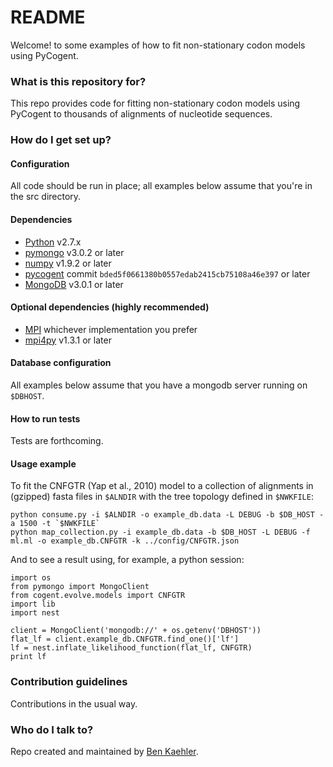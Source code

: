 # README #

Welcome! to some examples of how to fit non-stationary codon models using PyCogent.

### What is this repository for? ###

This repo provides code for fitting non-stationary codon models using PyCogent to thousands of alignments of nucleotide sequences.

### How do I get set up? ###

#### Configuration
All code should be run in place; all examples below assume that you're in the src directory.

#### Dependencies
* [Python](https://www.python.org) v2.7.x
* [pymongo](https://api.mongodb.org/python/current/) v3.0.2 or later
* [numpy](http://www.numpy.org) v1.9.2 or later
* [pycogent](https://github.com/pycogent/pycogent/) commit `bded5f0661380b0557edab2415cb75108a46e397` or later
* [MongoDB](https://www.mongodb.org) v3.0.1 or later

#### Optional dependencies (highly recommended)
* [MPI](https://en.wikipedia.org/wiki/Message_Passing_Interface) whichever implementation you prefer
* [mpi4py](http://mpi4py.scipy.org) v1.3.1 or later

#### Database configuration
All examples below assume that you have a mongodb server running on `$DBHOST`.

#### How to run tests
Tests are forthcoming.

#### Usage example
To fit the CNFGTR (Yap et al., 2010) model to a collection of alignments in (gzipped) fasta files in `$ALNDIR` with the tree topology defined in `$NWKFILE`:

```
python consume.py -i $ALNDIR -o example_db.data -L DEBUG -b $DB_HOST -a 1500 -t `$NWKFILE`
python map_collection.py -i example_db.data -b $DB_HOST -L DEBUG -f ml.ml -o example_db.CNFGTR -k ../config/CNFGTR.json
```

And to see a result using, for example, a python session:

```
import os
from pymongo import MongoClient
from cogent.evolve.models import CNFGTR
import lib
import nest

client = MongoClient('mongodb://' + os.getenv('DBHOST'))
flat_lf = client.example_db.CNFGTR.find_one()['lf']
lf = nest.inflate_likelihood_function(flat_lf, CNFGTR)
print lf
```

### Contribution guidelines ###
Contributions in the usual way.

### Who do I talk to? ###
Repo created and maintained by [Ben Kaehler](mailto:benjamin.kaehler@anu.edu.au).